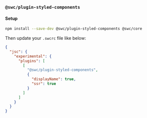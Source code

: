 ### `@swc/plugin-styled-components`

#### Setup

```sh
npm install --save-dev @swc/plugin-styled-components @swc/core
```

Then update your `.swcrc` file like below:

```json
{
  "jsc": {
    "experimental": {
      "plugins": [
        [
          "@swc/plugin-styled-components",
          {
            "displayName": true,
            "ssr": true
          }
        ]
      ]
    }
  }
}
```
